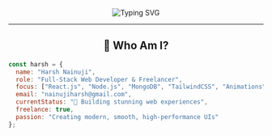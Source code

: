 <!-- README.md -->

<div align="center">
  <img src="https://readme-typing-svg.demolab.com?font=Fira+Code&size=24&pause=1000&color=FACC15&center=true&vCenter=true&width=450&lines=Hey!+I'm+Harsh+Nainuji;Full-Stack+Web+Developer;Freelancer+%7C+Creative+C0der;React+%7C+Node+%7C+Tailwind+%7C+MongoDB" alt="Typing SVG" />
</div>

---

<h2 align="center">🧠 Who Am I?</h2>

```js
const harsh = {
  name: "Harsh Nainuji",
  role: "Full-Stack Web Developer & Freelancer",
  focus: ["React.js", "Node.js", "MongoDB", "TailwindCSS", "Animations"],
  email: "nainujiharsh@gmail.com",
  currentStatus: "🚧 Building stunning web experiences",
  freelance: true,
  passion: "Creating modern, smooth, high-performance UIs"
};
